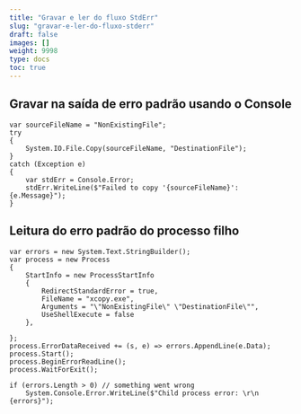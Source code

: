 ```yaml
---
title: "Gravar e ler do fluxo StdErr"
slug: "gravar-e-ler-do-fluxo-stderr"
draft: false
images: []
weight: 9998
type: docs
toc: true
---
```


## Gravar na saída de erro padrão usando o Console
    var sourceFileName = "NonExistingFile";
    try
    {
        System.IO.File.Copy(sourceFileName, "DestinationFile");
    }
    catch (Exception e)
    {
        var stdErr = Console.Error;
        stdErr.WriteLine($"Failed to copy '{sourceFileName}': {e.Message}");
    }


## Leitura do erro padrão do processo filho
    var errors = new System.Text.StringBuilder();
    var process = new Process
    {
        StartInfo = new ProcessStartInfo
        {
            RedirectStandardError = true,
            FileName = "xcopy.exe",
            Arguments = "\"NonExistingFile\" \"DestinationFile\"",
            UseShellExecute = false
        },
                
    };
    process.ErrorDataReceived += (s, e) => errors.AppendLine(e.Data);
    process.Start();
    process.BeginErrorReadLine();
    process.WaitForExit();

    if (errors.Length > 0) // something went wrong
        System.Console.Error.WriteLine($"Child process error: \r\n {errors}");


